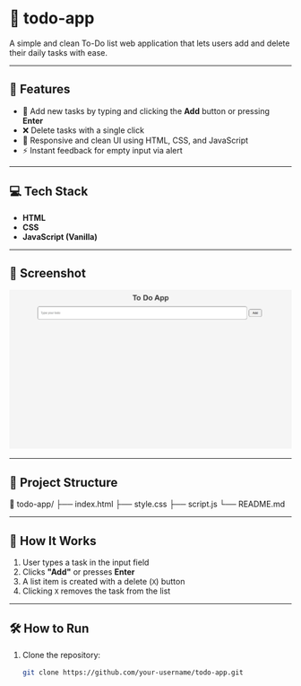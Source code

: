 # 📝 todo-app

A simple and clean To-Do list web application that lets users add and delete their daily tasks with ease.

---

## 🚀 Features

- 📌 Add new tasks by typing and clicking the **Add** button or pressing **Enter**
- ❌ Delete tasks with a single click
- 📱 Responsive and clean UI using HTML, CSS, and JavaScript
- ⚡ Instant feedback for empty input via alert

---

## 💻 Tech Stack

- **HTML**
- **CSS**
- **JavaScript (Vanilla)**

---

## 📸 Screenshot

![To Do App Screenshot](https://raw.githubusercontent.com/aman-shahi-dev/todo-app/main/todo-app%20landing%20page.jpg)

---

## 📂 Project Structure

📁 todo-app/
├── index.html
├── style.css
├── script.js
└── README.md

---

## 🧠 How It Works

1. User types a task in the input field
2. Clicks **"Add"** or presses **Enter**
3. A list item is created with a delete (`X`) button
4. Clicking `X` removes the task from the list

---

## 🛠️ How to Run

1. Clone the repository:
   ```bash
   git clone https://github.com/your-username/todo-app.git
